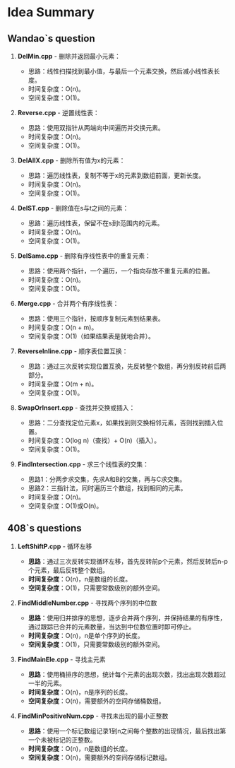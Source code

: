 # Idea Summary

## Wandao`s question

1. **DelMin.cpp** - 删除并返回最小元素：
   - 思路：线性扫描找到最小值，与最后一个元素交换，然后减小线性表长度。
   - 时间复杂度：O(n)。
   - 空间复杂度：O(1)。

2. **Reverse.cpp** - 逆置线性表：
   - 思路：使用双指针从两端向中间遍历并交换元素。
   - 时间复杂度：O(n)。
   - 空间复杂度：O(1)。

3. **DelAllX.cpp** - 删除所有值为x的元素：
   - 思路：遍历线性表，复制不等于x的元素到数组前面，更新长度。
   - 时间复杂度：O(n)。
   - 空间复杂度：O(1)。

4. **DelST.cpp** - 删除值在s与t之间的元素：
   - 思路：遍历线性表，保留不在s到t范围内的元素。
   - 时间复杂度：O(n)。
   - 空间复杂度：O(1)。

5. **DelSame.cpp** - 删除有序线性表中的重复元素：
   - 思路：使用两个指针，一个遍历，一个指向存放不重复元素的位置。
   - 时间复杂度：O(n)。
   - 空间复杂度：O(1)。

6. **Merge.cpp** - 合并两个有序线性表：
   - 思路：使用三个指针，按顺序复制元素到结果表。
   - 时间复杂度：O(n + m)。
   - 空间复杂度：O(1)（如果结果表是就地合并）。

7. **ReverseInline.cpp** - 顺序表位置互换：
   - 思路：通过三次反转实现位置互换，先反转整个数组，再分别反转前后两部分。
   - 时间复杂度：O(m + n)。
   - 空间复杂度：O(1)。
8. **SwapOrInsert.cpp** - 查找并交换或插入：
    - 思路：二分查找定位元素x，如果找到则交换相邻元素，否则找到插入位置。
    - 时间复杂度：O(log n)（查找）+ O(n)（插入）。
    - 空间复杂度：O(1)。

9. **FindIntersection.cpp** - 求三个线性表的交集：
   - 思路1：分两步求交集，先求A和B的交集，再与C求交集。
   - 思路2：三指针法，同时遍历三个数组，找到相同的元素。
   - 时间复杂度：O(n)。
   - 空间复杂度：O(1)或O(n)。

## 408`s questions

1. **LeftShiftP.cpp** - 循环左移
    - **思路**：通过三次反转实现循环左移，首先反转前p个元素，然后反转后n-p个元素，最后反转整个数组。
    - **时间复杂度**：O(n)，n是数组的长度。
    - **空间复杂度**：O(1)，只需要常数级别的额外空间。

2. **FindMiddleNumber.cpp** - 寻找两个序列的中位数
    - **思路**：使用归并排序的思想，逐步合并两个序列，并保持结果的有序性，通过跟踪已合并的元素数量，当达到中位数位置时即可停止。
    - **时间复杂度**：O(n)，n是单个序列的长度。
    - **空间复杂度**：O(1)，只需要常数级别的额外空间。

3. **FindMainEle.cpp** - 寻找主元素
    - **思路**：使用桶排序的思想，统计每个元素的出现次数，找出出现次数超过一半的元素。
    - **时间复杂度**：O(n)，n是序列的长度。
    - **空间复杂度**：O(n)，需要额外的空间存储桶数组。

4. **FindMinPositiveNum.cpp** - 寻找未出现的最小正整数
    - **思路**：使用一个标记数组记录1到n之间每个整数的出现情况，最后找出第一个未被标记的正整数。
    - **时间复杂度**：O(n)，n是数组的长度。
    - **空间复杂度**：O(n)，需要额外的空间存储标记数组。
